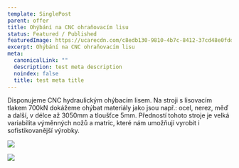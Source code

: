 ```yaml
---
template: SinglePost
parent: offer
title: Ohýbání na CNC ohraňovacím lisu
status: Featured / Published
featuredImage: https://ucarecdn.com/c8edb130-9810-4b7c-8412-37cd48e0fdd4/-/preview/
excerpt: Ohýbání na CNC ohraňovacím lisu
meta:
  canonicalLink: ""
  description: test meta description
  noindex: false
  title: test meta title
---
```

Disponujeme CNC hydraulickým ohýbacím lisem. Na stroji s lisovacím tlakem 700kN dokážeme ohýbat materiály jako jsou např.: ocel, nerez, měď a další, v délce až 3050mm a tloušťce 5mm. Předností tohoto stroje je velká variabilita výměnných nožů a matric, které nám umožňují vyrobit i sofistikovanější výrobky.

![](https://ucarecdn.com/d8c96d25-ea5c-4e84-9917-f37ebd523d3d/)

![](https://ucarecdn.com/cc609f3b-8e09-445b-8918-f0f4994ae4e4/)
